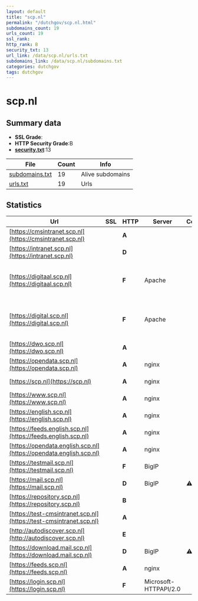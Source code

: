 ```yaml
---
layout: default
title: "scp.nl"
permalink: "/dutchgov/scp.nl.html"
subdomains_count: 19
urls_count: 19
ssl_rank: 
http_rank: B
security_txt: 13
url_link: /data/scp.nl/urls.txt
subdomains_link: /data/scp.nl/subdomains.txt
categories: dutchgov
tags: dutchgov
---
```



# scp.nl
## Summary data


 - **SSL Grade**:
 - **HTTP Security Grade**:B
 - **[security.txt](https://www.digitaleoverheid.nl/nieuws/standaard-security-txt-nu-verplicht-voor-overheid/)**:13


| File       | Count | Info |
|------------|-------|------|
|[subdomains.txt](/DutchGovScope/data/scp.nl/subdomains.txt)|19|Alive subdomains|
|[urls.txt](/DutchGovScope/data/scp.nl/urls.txt)|19|Urls|


## Statistics


| Url | SSL | HTTP | Server | Cookie | HSTS | CORS | CTO | CSP | XFO | XXP | RP |FP| Tech |Title |
|--------|-------|-------|------|------|------|------|------|------|------|------|------|------|------|------|
|[https://cmsintranet.scp.nl](https://cmsintranet.scp.nl)| | **A**|| |:white_check_mark: | | | :white_check_mark:| :white_check_mark: | :white_check_mark: | :white_check_mark: | |HSTS|403 - Forbidden:...|
|[https://intranet.scp.nl](https://intranet.scp.nl)| | **D**|| | | | | :white_check_mark:| | | :white_check_mark: | ||403 - Forbidden:...|
|[https://digitaal.scp.nl](https://digitaal.scp.nl)| | **F**|Apache| | | | | | | | :white_check_mark: | |Apache HTTP Server HSTS ZURB Foundation|SCP Digitaal - S...|
|[https://digital.scp.nl](https://digital.scp.nl)| | **F**|Apache| | | | | | | | :white_check_mark: | |Apache HTTP Server HSTS ZURB Foundation|SCP Digitaal - S...|
|[https://dwo.scp.nl](https://dwo.scp.nl)| | **A**|| |:white_check_mark: | | | | :white_check_mark: | :white_check_mark: | :white_check_mark: | :white_check_mark: |HSTS||
|[https://opendata.scp.nl](https://opendata.scp.nl)| | **A**|nginx| |:white_check_mark: | | | | :white_check_mark: | :white_check_mark: | :white_check_mark: | |HSTS Nginx||
|[https://scp.nl](https://scp.nl)| | **A**|nginx| |:white_check_mark: | | |:warning: | :white_check_mark: | :white_check_mark: | :white_check_mark: | |HSTS Nginx|301 Moved Perman...|
|[https://www.scp.nl](https://www.scp.nl)| | **A**|nginx| |:white_check_mark: | | |:warning: | :white_check_mark: | :white_check_mark: | :white_check_mark: | |Bloomreach HSTS Nginx|Home | Sociaal e...|
|[https://english.scp.nl](https://english.scp.nl)| | **A**|nginx| |:white_check_mark: | | |:warning: | :white_check_mark: | :white_check_mark: | :white_check_mark: | |Bloomreach HSTS Nginx|Home | The Nethe...|
|[https://feeds.english.scp.nl](https://feeds.english.scp.nl)| | **A**|nginx| |:white_check_mark: | | | | :white_check_mark: | :white_check_mark: | :white_check_mark: | |HSTS Nginx||
|[https://opendata.english.scp.nl](https://opendata.english.scp.nl)| | **A**|nginx| |:white_check_mark: | | | | :white_check_mark: | :white_check_mark: | :white_check_mark: | |HSTS Nginx||
|[https://testmail.scp.nl](https://testmail.scp.nl)| | **F**|BigIP| | | | | | | | :white_check_mark: | |F5 BigIP HSTS||
|[https://mail.scp.nl](https://mail.scp.nl)| | **D**|BigIP|:warning: |:white_check_mark: | | | | | | :white_check_mark: | |F5 BigIP HSTS||
|[https://repository.scp.nl](https://repository.scp.nl)| | **B**|| |:white_check_mark: | | | | | | :white_check_mark: | |HSTS|403 Forbidden|
|[https://test-cmsintranet.scp.nl](https://test-cmsintranet.scp.nl)| | **A**|| |:white_check_mark: | | | :white_check_mark:| :white_check_mark: | :white_check_mark: | :white_check_mark: | |HSTS|403 - Forbidden:...|
|[http://autodiscover.scp.nl](http://autodiscover.scp.nl)| | **E**|| | | | | | | | :white_check_mark: | |||
|[https://download.mail.scp.nl](https://download.mail.scp.nl)| | **D**|BigIP|:warning: |:white_check_mark: | | | | | | :white_check_mark: | |F5 BigIP HSTS||
|[https://feeds.scp.nl](https://feeds.scp.nl)| | **A**|nginx| |:white_check_mark: | | | | :white_check_mark: | :white_check_mark: | :white_check_mark: | |HSTS Nginx||
|[https://login.scp.nl](https://login.scp.nl)| | **F**|Microsoft-HTTPAPI/2.0| | | | | | | | :white_check_mark: | |Microsoft HTTPAPI:2.0|Not Found|


